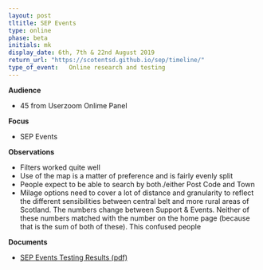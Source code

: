 ```yaml
---
layout: post
tltitle: SEP Events
type: online
phase: beta
initials: mk
display_date: 6th, 7th & 22nd August 2019
return_url: "https://scotentsd.github.io/sep/timeline/"         
type_of_event:   Online research and testing
---
```


**Audience**
- 45 from Userzoom Onlime Panel

**Focus**
- SEP Events

**Observations**
- Filters worked quite well
- Use of the map is a matter of preference and is fairly evenly split
- People expect to be able to search by both./either Post Code and Town
- Milage options need to cover a lot of distance and granularity to reflect the different sensibilities between central belt and more rural areas of Scotland.
The numbers change between Support & Events. Neither of these numbers matched with the number on the home page (because that is the sum of both of these). This confused people

**Documents**
- [SEP Events Testing Results (pdf)](../files/SEP_2019_Aug_22_Events_testing.pdf)
